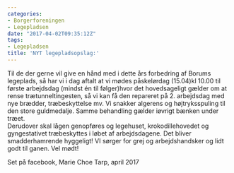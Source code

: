 ```yaml
---
categories:
- Borgerforeningen
- Legepladsen
date: "2017-04-02T09:35:12Z"
tags:
- Legepladsen
title: 'NYT legepladsopslag:'
---
```


Til de der gerne vil give en hånd med i dette års forbedring af Borums legeplads, så har vi i dag aftalt at vi mødes påskelørdag (15.04)kl 10.00 til første arbejdsdag (mindst én til følger)hvor det hovedsageligt gælder om at rense trætunneltingesten, så vi kan få den repareret på 2. arbejdsdag med nye brædder, træbeskyttelse mv. Vi snakker algerens og højtryksspuling til den store guldmedalje. Samme behandling gælder iøvrigt bænken under træet.  
Derudover skal lågen genopføres og legehuset, krokodillehovedet og gyngestativet træbeskyttes i løbet af arbejdsdagene. Det bliver smadderhamrende hyggeligt! VI sørger for grej og arbejdshandsker og lidt godt til ganen. Vel mødt!

Set på facebook, Marie Choe Tarp, april 2017